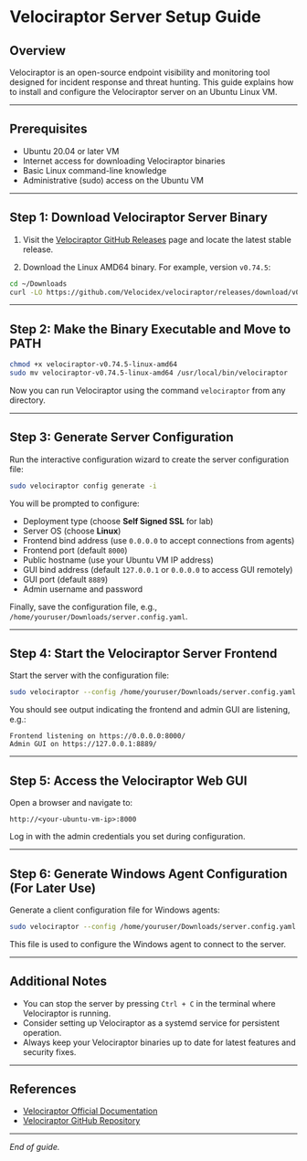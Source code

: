 
# Velociraptor Server Setup Guide

## Overview

Velociraptor is an open-source endpoint visibility and monitoring tool designed for incident response and threat hunting. This guide explains how to install and configure the Velociraptor server on an Ubuntu Linux VM.

---

## Prerequisites

- Ubuntu 20.04 or later VM
- Internet access for downloading Velociraptor binaries
- Basic Linux command-line knowledge
- Administrative (sudo) access on the Ubuntu VM

---

## Step 1: Download Velociraptor Server Binary

1. Visit the [Velociraptor GitHub Releases](https://github.com/Velocidex/velociraptor/releases) page and locate the latest stable release.

2. Download the Linux AMD64 binary. For example, version `v0.74.5`:

```bash
cd ~/Downloads
curl -LO https://github.com/Velocidex/velociraptor/releases/download/v0.74.5/velociraptor-v0.74.5-linux-amd64
```

---

## Step 2: Make the Binary Executable and Move to PATH

```bash
chmod +x velociraptor-v0.74.5-linux-amd64
sudo mv velociraptor-v0.74.5-linux-amd64 /usr/local/bin/velociraptor
```

Now you can run Velociraptor using the command `velociraptor` from any directory.

---

## Step 3: Generate Server Configuration

Run the interactive configuration wizard to create the server configuration file:

```bash
sudo velociraptor config generate -i
```

You will be prompted to configure:

- Deployment type (choose **Self Signed SSL** for lab)
- Server OS (choose **Linux**)
- Frontend bind address (use `0.0.0.0` to accept connections from agents)
- Frontend port (default `8000`)
- Public hostname (use your Ubuntu VM IP address)
- GUI bind address (default `127.0.0.1` or `0.0.0.0` to access GUI remotely)
- GUI port (default `8889`)
- Admin username and password

Finally, save the configuration file, e.g., `/home/youruser/Downloads/server.config.yaml`.

---

## Step 4: Start the Velociraptor Server Frontend

Start the server with the configuration file:

```bash
sudo velociraptor --config /home/youruser/Downloads/server.config.yaml frontend
```

You should see output indicating the frontend and admin GUI are listening, e.g.:

```
Frontend listening on https://0.0.0.0:8000/
Admin GUI on https://127.0.0.1:8889/
```

---

## Step 5: Access the Velociraptor Web GUI

Open a browser and navigate to:

```
http://<your-ubuntu-vm-ip>:8000
```

Log in with the admin credentials you set during configuration.

---

## Step 6: Generate Windows Agent Configuration (For Later Use)

Generate a client configuration file for Windows agents:

```bash
sudo velociraptor --config /home/youruser/Downloads/server.config.yaml config client > /home/youruser/Downloads/agent.config.yaml
```

This file is used to configure the Windows agent to connect to the server.

---

## Additional Notes

- You can stop the server by pressing `Ctrl + C` in the terminal where Velociraptor is running.
- Consider setting up Velociraptor as a systemd service for persistent operation.
- Always keep your Velociraptor binaries up to date for latest features and security fixes.

---

## References

- [Velociraptor Official Documentation](https://docs.velociraptor.app/)
- [Velociraptor GitHub Repository](https://github.com/Velocidex/velociraptor)

---

*End of guide.*
